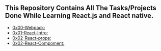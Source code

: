 ## This Repository Contains All The Tasks/Projects Done While Learning React.js and React native.

- [0x00-Webpack:](https://github.com/KingBygone0/alx-react/tree/main/0x00-Webpack)
- [0x01-React-Intro:](https://github.com/KingBygone0/alx-react/tree/main/0x01-react_intro)
- [0x02-React-props:](https://github.com/KingBygone0/alx-react/tree/main/0x02-react_props)
- [0x02-React-Compoment:](https://github.com/KingBygone0/alx-react/tree/main/0x03-React_component)